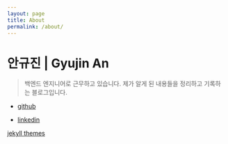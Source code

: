 ```yaml
---
layout: page
title: About
permalink: /about/
---
```


# 안규진 | Gyujin An

> 백엔드 엔지니어로 근무하고 있습니다. 제가 알게 된 내용들을 정리하고 기록하는 블로그입니다.

* [github](https://github.com/GyujinAn)

* [linkedin](https://www.linkedin.com/in/gyujin-an-515985192/)


[jekyll themes](http://jekyllthemes.org/themes/monos/)